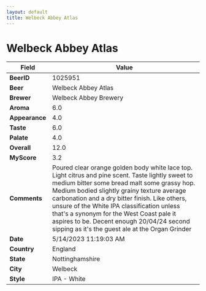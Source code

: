 ```yaml
---
layout: default
title: Welbeck Abbey Atlas
---
```


# Welbeck Abbey Atlas

| Field         | Value     |
|---------------|-----------|
| **BeerID** | 1025951 |
| **Beer** | Welbeck Abbey Atlas |
| **Brewer** | Welbeck Abbey Brewery |
| **Aroma** | 6.0 |
| **Appearance** | 4.0 |
| **Taste** | 6.0 |
| **Palate** | 4.0 |
| **Overall** | 12.0 |
| **MyScore** | 3.2 |
| **Comments** | Poured clear orange golden body white lace top. Light citrus and pine scent. Taste lightly sweet to medium bitter some bread malt some grassy hop. Medium bodied slightly grainy texture average carbonation and a dry bitter finish. Like others, unsure of the White IPA classification unless that's a synonym for the West Coast pale it aspires to be. Decent enough 20/04/24 second sipping as it's the guest ale at the Organ Grinder  |
| **Date** | 5/14/2023 11:19:03 AM |
| **Country** | England |
| **State** | Nottinghamshire |
| **City** | Welbeck |
| **Style** | IPA - White |
